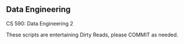 ## Data Engineering
CS 590: Data Engineering 2

These scripts are entertaining Dirty Reads, please COMMIT as needed.
